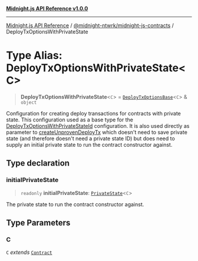 [**Midnight.js API Reference v1.0.0**](../../../README.md)

***

[Midnight.js API Reference](../../../packages.md) / [@midnight-ntwrk/midnight-js-contracts](../README.md) / DeployTxOptionsWithPrivateState

# Type Alias: DeployTxOptionsWithPrivateState\<C\>

> **DeployTxOptionsWithPrivateState**\<`C`\> = [`DeployTxOptionsBase`](DeployTxOptionsBase.md)\<`C`\> & `object`

Configuration for creating deploy transactions for contracts with private state. This
configuration used as a base type for the [DeployTxOptionsWithPrivateStateId](DeployTxOptionsWithPrivateStateId.md) configuration.
It is also used directly as parameter to [createUnprovenDeployTx](../functions/createUnprovenDeployTx.md) which doesn't need
to save private state (and therefore doesn't need a private state ID) but does need to supply an
initial private state to run the contract constructor against.

## Type declaration

### initialPrivateState

> `readonly` **initialPrivateState**: [`PrivateState`](../../midnight-js-types/type-aliases/PrivateState.md)\<`C`\>

The private state to run the contract constructor against.

## Type Parameters

### C

`C` *extends* [`Contract`](../../midnight-js-types/interfaces/Contract.md)
